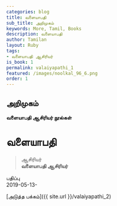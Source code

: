 ```yaml
---
categories: blog
title: வளையாபதி
sub_title: அறிமுகம்
keywords: More, Tamil, Books
description: வளையாபதி
author: Tamilan
layout: Ruby
tags:
- வளையாபதி ஆசிரியர்
is_book: 1
permalink: valaiyapathi_1
featured: /images/noolkal_96_6.png
order: 1
---
```

## அறிமுகம்

**வளையாபதி ஆசிரியர் நூல்கள்**

# வளையாபதி

> ஆசிரியர்  
>  **வளையாபதி ஆசிரியர்**

பதிப்பு  
2019-05-13-

[அடுத்த பக்கம்]({{ site.url }}/valaiyapathi_2)